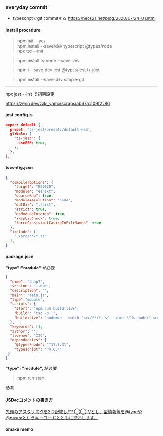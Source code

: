 ### everyday commit

- typescriptでgit commitする
https://neos21.net/blog/2020/07/24-01.html

#### install procedure

> npm init --yes  
> npm install --save/dev typescript @types/node  
> npx tsc --init

> npm install ts-node --save-dev  

> npm i --save-dev jest @types/jest ts-jest

> npm install --save-dev simple-git
---

npx jest --init で初期設定

https://zenn.dev/zaki_yama/scraps/ab67ac109f2286

#### jest.config.js
```json
export default {
  preset: "ts-jest/presets/default-esm",
  globals: {
    "ts-jest": {
      useESM: true,
    },
  },
};
```


#### tsconfig.json
```json
{
  "compilerOptions": {
    "target": "ES2020",
    "module": "esnext",
    "sourceMap": true,
    "moduleResolution": "node",
    "outDir": "./dist",
    "strict": true,
    "esModuleInterop": true,
    "skipLibCheck": true,
    "forceConsistentCasingInFileNames": true
  },
  "include": [
    "./src/**/*.ts"
  ],
}

```
#### package.json
**"type":"module"** が必要
```json
{
  "name": "chap7",
  "version": "1.0.0",
  "description": "",
  "main": "main.js",
  "type":"module",
  "scripts": {
    "start": "npm run build:live",
    "build": "tsc -p .",
    "build:live": "nodemon --watch 'src/**/*.ts' --exec \"ts-node\" src/index.ts"
  },
  "keywords": [],
  "author": "",
  "license": "ISC",
  "dependencies": {
    "@types/node": "^17.0.31",
    "typescript": "^4.6.4"
 }
}
```
**"type": "module",** が必要

> npm run start

[参考](https://typescript-jp.gitbook.io/deep-dive/nodejs)

#### JSDocコメントの書き方

[先頭のアスタリスクを2つ記載し/** ◯◯ */とし、型情報等を@typeや@paramというキーワードとともに記述します。](https://ics.media/entry/6789/)



#### omake memo
